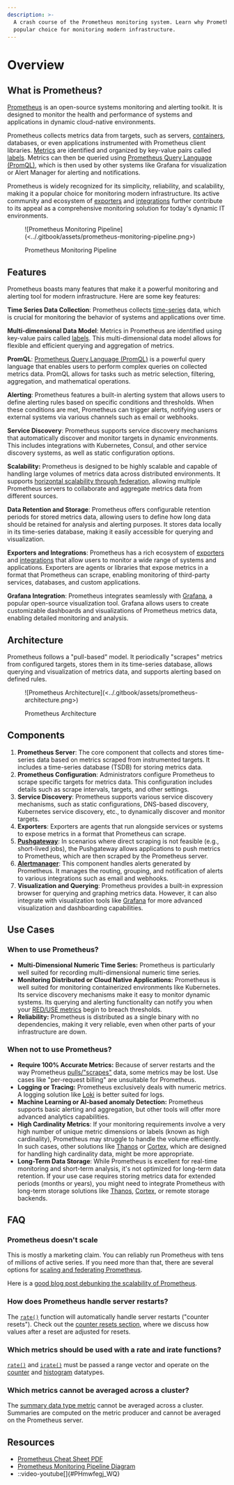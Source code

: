 ```yaml
---
description: >-
  A crash course of the Prometheus monitoring system. Learn why Prometheus is a
  popular choice for monitoring modern infrastructure.
---
```


# Overview

## What is Prometheus?

[Prometheus](https://prometheus.io/) is an open-source systems monitoring and alerting toolkit. It is designed to monitor the health and performance of systems and applications in dynamic cloud-native environments.

Prometheus collects metrics data from targets, such as servers, [containers](../docker/containers.md), databases, or even applications instrumented with Prometheus client libraries. [Metrics](data-model.md#what-is-a-metric) are identified and organized by key-value pairs called [labels](data-model.md#what-is-a-label). Metrics can then be queried using [Prometheus Query Language (PromQL)](promql/), which is then used by other systems like Grafana for visualization or Alert Manager for alerting and notifications.

Prometheus is widely recognized for its simplicity, reliability, and scalability, making it a popular choice for monitoring modern infrastructure. Its active community and ecosystem of [exporters](https://prometheus.io/docs/instrumenting/exporters/) and [integrations](https://prometheus.io/docs/operating/integrations/) further contribute to its appeal as a comprehensive monitoring solution for today's dynamic IT environments.

<figure>![Prometheus Monitoring Pipeline](<../.gitbook/assets/prometheus-monitoring-pipeline.png>)<figcaption><p>Prometheus Monitoring Pipeline</p></figcaption></figure>

## Features

Prometheus boasts many features that make it a powerful monitoring and alerting tool for modern infrastructure. Here are some key features:

**Time Series Data Collection**: Prometheus collects [time-series](data-model.md#time-series) data, which is crucial for monitoring the behavior of systems and applications over time.

**Multi-dimensional Data Model**: Metrics in Prometheus are identified using key-value pairs called [labels](data-model.md#what-is-a-label). This multi-dimensional data model allows for flexible and efficient querying and aggregation of metrics.

**PromQL**: [Prometheus Query Language (PromQL)](promql/) is a powerful query language that enables users to perform complex queries on collected metrics data. PromQL allows for tasks such as metric selection, filtering, aggregation, and mathematical operations.

**Alerting**: Prometheus features a built-in alerting system that allows users to define alerting rules based on specific conditions and thresholds. When these conditions are met, Prometheus can trigger alerts, notifying users or external systems via various channels such as email or webhooks.

**Service Discovery**: Prometheus supports service discovery mechanisms that automatically discover and monitor targets in dynamic environments. This includes integrations with Kubernetes, Consul, and other service discovery systems, as well as static configuration options.

**Scalability:** Prometheus is designed to be highly scalable and capable of handling large volumes of metrics data across distributed environments. It supports [horizontal scalability through federation](overview.md#prometheus-doesnt-scale), allowing multiple Prometheus servers to collaborate and aggregate metrics data from different sources.

**Data Retention and Storage**: Prometheus offers configurable retention periods for stored metrics data, allowing users to define how long data should be retained for analysis and alerting purposes. It stores data locally in its time-series database, making it easily accessible for querying and visualization.

**Exporters and Integrations**: Prometheus has a rich ecosystem of [exporters](https://prometheus.io/docs/instrumenting/exporters/) and [integrations](https://prometheus.io/docs/operating/integrations/) that allow users to monitor a wide range of systems and applications. Exporters are agents or libraries that expose metrics in a format that Prometheus can scrape, enabling monitoring of third-party services, databases, and custom applications.

**Grafana Integration**: Prometheus integrates seamlessly with [Grafana](https://grafana.com/), a popular open-source visualization tool. Grafana allows users to create customizable dashboards and visualizations of Prometheus metrics data, enabling detailed monitoring and analysis.

## Architecture

Prometheus follows a "pull-based" model. It periodically "scrapes" metrics from configured targets, stores them in its time-series database, allows querying and visualization of metrics data, and supports alerting based on defined rules.

<figure>![Prometheus Architecture](<../.gitbook/assets/prometheus-architecture.png>)<figcaption><p>Prometheus Architecture</p></figcaption></figure>

## Components

1. **Prometheus Server**: The core component that collects and stores time-series data based on metrics scraped from instrumented targets. It includes a time-series database (TSDB) for storing metrics data.
2. **Prometheus Configuration**: Administrators configure Prometheus to scrape specific targets for metrics data. This configuration includes details such as scrape intervals, targets, and other settings.
3. **Service Discovery**: Prometheus supports various service discovery mechanisms, such as static configurations, DNS-based discovery, Kubernetes service discovery, etc., to dynamically discover and monitor targets.
4. **Exporters**: Exporters are agents that run alongside services or systems to expose metrics in a format that Prometheus can scrape.
5. [**Pushgateway**](pushgateway.md): In scenarios where direct scraping is not feasible (e.g., short-lived jobs), the Pushgateway allows applications to push metrics to Prometheus, which are then scraped by the Prometheus server.
6. [**Alertmanager**](alertmanager.md): This component handles alerts generated by Prometheus. It manages the routing, grouping, and notification of alerts to various integrations such as email and webhooks.
7. **Visualization and Querying**: Prometheus provides a built-in expression browser for querying and graphing metrics data. However, it can also integrate with visualization tools like [Grafana](https://grafana.com/) for more advanced visualization and dashboarding capabilities.

## Use Cases

### When to use Prometheus?

* **Multi-Dimensional Numeric Time Series:** Prometheus is particularly well suited for recording multi-dimensional numeric time series.
* **Monitoring Distributed or Cloud Native Applications:** Prometheus is well suited for monitoring containerized environments like Kubernetes. Its service discovery mechanisms make it easy to monitor dynamic systems. Its querying and alerting functionality can notify you when your [RED/USE metrics](https://grafana.com/blog/2018/08/02/the-red-method-how-to-instrument-your-services/) begin to breach thresholds.
* **Reliability:** Prometheus is distributed as a single binary with no dependencies, making it very reliable, even when other parts of your infrastructure are down.

### When not to use Prometheus?

* **Require 100% Accurate Metrics:** Because of server restarts and the way Prometheus [pulls/"scrapes"](overview.md#architecture) data, some metrics may be lost. Use cases like "per-request billing" are unsuitable for Prometheus.
* **Logging or Tracing:** Prometheus exclusively deals with numeric metrics. A logging solution like [Loki](https://github.com/grafana/loki) is better suited for logs.
* **Machine Learning or AI-based anomaly Detection:** Prometheus supports basic alerting and aggregation, but other tools will offer more advanced analytics capabilities.
* **High Cardinality Metrics**: If your monitoring requirements involve a very high number of unique metric dimensions or labels (known as high cardinality), Prometheus may struggle to handle the volume efficiently. In such cases, other solutions like [Thanos](https://thanos.io/) or [Cortex](https://cortexmetrics.io/), which are designed for handling high cardinality data, might be more appropriate.
* **Long-Term Data Storage**: While Prometheus is excellent for real-time monitoring and short-term analysis, it's not optimized for long-term data retention. If your use case requires storing metrics data for extended periods (months or years), you might need to integrate Prometheus with long-term storage solutions like [Thanos](https://thanos.io/), [Cortex](https://cortexmetrics.io/), or remote storage backends.

## FAQ

### Prometheus doesn't scale

This is mostly a marketing claim. You can reliably run Prometheus with tens of millions of active series. If you need more than that, there are several options for [scaling and federating Prometheus](https://www.robustperception.io/scaling-and-federating-prometheus/).

Here is a [good blog post debunking the scalability of Prometheus](https://prometheus.io/blog/2016/07/23/pull-does-not-scale-or-does-it/).

### How does Prometheus handle server restarts?

The [`rate()`](promql/counter-rates-and-increases.md#rate) function will automatically handle server restarts ("counter resets"). Check out the [counter resets section](promql/counter-rates-and-increases.md#counter-resets), where we discuss how values after a reset are adjusted for resets.

### Which metrics should be used with a rate and irate functions?

[`rate()`](promql/counter-rates-and-increases.md#rate) and [`irate()`](promql/counter-rates-and-increases.md#irate) must be passed a range vector and operate on the [counter](metric-types.md#counter) and [histogram](metric-types.md#histogram) datatypes.

### Which metrics cannot be averaged across a cluster?

The [summary data type metric](metric-types.md#summary) cannot be averaged across a cluster. Summaries are computed on the metric producer and cannot be averaged on the Prometheus server.

## Resources

- [Prometheus Cheat Sheet PDF](../.gitbook/assets/prometheus-cheat-sheet.pdf)
- [Prometheus Monitoring Pipeline Diagram](../.gitbook/assets/prometheus-monitoring-pipeline.png)
- ::video-youtube[]{#PHmwfegj_WQ}
